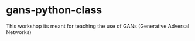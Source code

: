 # gans-python-class

This workshop its meant for teaching the use of GANs (Generative Adversal Networks)
